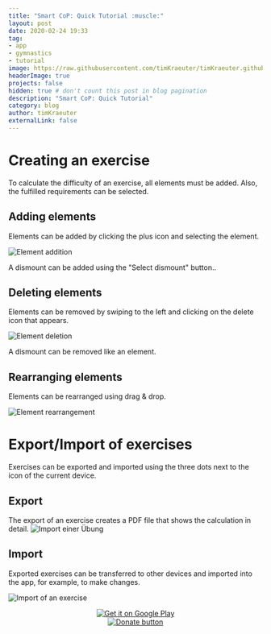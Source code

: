 ```yaml
---
title: "Smart CoP: Quick Tutorial :muscle:"
layout: post
date: 2020-02-24 19:33
tag:
- app
- gymnastics
- tutorial
image: https://raw.githubusercontent.com/timKraeuter/timKraeuter.github.io/master/assets/images/autoD_icon_dark.png
headerImage: true
projects: false
hidden: true # don't count this post in blog pagination
description: "Smart CoP: Quick Tutorial"
category: blog
author: timKraeuter
externalLink: false
---
```


# Creating an exercise
To calculate the difficulty of an exercise, all elements must be added. Also, the fulfilled requirements can be selected.
## Adding elements
Elements can be added by clicking the plus icon and selecting the element.

![Element addition](https://raw.githubusercontent.com/timKraeuter/timKraeuter.github.io/master/assets/images/tutorial/add_en.gif)

A dismount can be added using the "Select dismount" button..

## Deleting elements
Elements can be removed by swiping to the left and clicking on the delete icon that appears.

![Element deletion](https://raw.githubusercontent.com/timKraeuter/timKraeuter.github.io/master/assets/images/tutorial/delete_en.gif)

A dismount can be removed like an element.

## Rearranging elements
Elements can be rearranged  using drag & drop.

![Element rearrangement](https://raw.githubusercontent.com/timKraeuter/timKraeuter.github.io/master/assets/images/tutorial/sort_en.gif)

# Export/Import of exercises
Exercises can be exported and imported using the three dots next to the icon of the current device.
## Export
The export of an exercise creates a PDF file that shows the calculation in detail.
![Import einer Übung](https://raw.githubusercontent.com/timKraeuter/timKraeuter.github.io/master/assets/images/tutorial/export_en.gif)

## Import
Exported exercises can be transferred to other devices and imported into the app, for example, to make changes.

![Import of an exercise](https://raw.githubusercontent.com/timKraeuter/timKraeuter.github.io/master/assets/images/tutorial/import_en.gif)
<div class="breaker"></div>

<div style="text-align:center">
<a href='https://play.google.com/store/apps/details?id=de.tk.autoD&pcampaignid=pcampaignidMKT-Other-global-all-co-prtnr-py-PartBadge-Mar2515-1'><img alt='Get it on Google Play' src='https://play.google.com/intl/en_us/badges/static/images/badges/en_badge_web_generic.png'/></a>
</div>

<div style="text-align:center">
<a href='https://www.paypal.me/timKraeuter'><img alt='Donate button' src='https://raw.githubusercontent.com/timKraeuter/timKraeuter.github.io/master/assets/images/tutorial/donate.gif'/></a>
</div>
